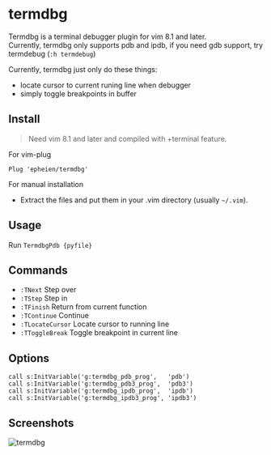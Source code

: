 # termdbg

Termdbg is a terminal debugger plugin for vim 8.1 and later.  
Currently, termdbg only supports pdb and ipdb, if you need gdb support, try termdebug (`:h termdebug`)

Currently, termdbg just only do these things:
- locate cursor to current runing line when debugger
- simply toggle breakpoints in buffer

## Install

> Need vim 8.1 and later and compiled with +terminal feature.

For vim-plug

```viml
Plug 'epheien/termdbg'
```

For manual installation

- Extract the files and put them in your .vim directory
  (usually `~/.vim`).

## Usage

Run `TermdbgPdb {pyfile}`

## Commands

- `:TNext` Step over
- `:TStep` Step in
- `:TFinish` Return from current function
- `:TContinue` Continue
- `:TLocateCursor` Locate cursor to running line
- `:TToggleBreak` Toggle breakpoint in current line


## Options

```viml
call s:InitVariable('g:termdbg_pdb_prog',   'pdb')
call s:InitVariable('g:termdbg_pdb3_prog',  'pdb3')
call s:InitVariable('g:termdbg_ipdb_prog',  'ipdb')
call s:InitVariable('g:termdbg_ipdb3_prog', 'ipdb3')
```

## Screenshots

![termdbg](https://ws3.sinaimg.cn/large/006tNc79gy1g02vid3jvij30u00ucdq1.jpg)
